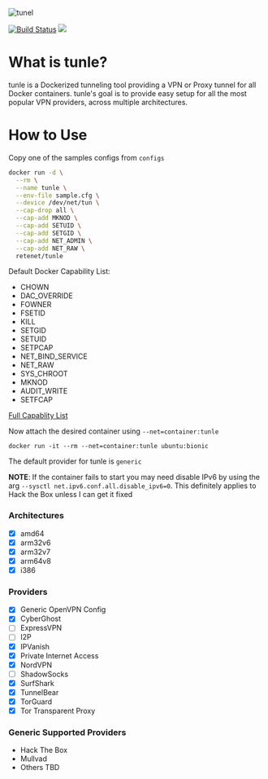 ![tunel](https://raw.githubusercontent.com/retenet/tunle/master/assets/logo.png)

[![Build Status](https://travis-ci.org/retenet/tunle.svg?branch=master)](https://travis-ci.org/retenet/tunle)
[![](https://images.microbadger.com/badges/image/retenet/tunle.svg)](https://microbadger.com/images/retenet/tunle "Get your own image badge on microbadger.com")

# What is tunle?

tunle is a Dockerized tunneling tool providing a VPN or Proxy tunnel for all Docker containers. tunle's goal is to provide easy setup for all the most popular VPN providers, across multiple architectures.

# How to Use

Copy one of the samples configs from `configs`

```bash
docker run -d \
  --rm \
  --name tunle \
  --env-file sample.cfg \
  --device /dev/net/tun \
  --cap-drop all \
  --cap-add MKNOD \
  --cap-add SETUID \
  --cap-add SETGID \
  --cap-add NET_ADMIN \
  --cap-add NET_RAW \
  retenet/tunle
```

Default Docker Capability List:
* CHOWN
* DAC_OVERRIDE
* FOWNER
* FSETID
* KILL
* SETGID
* SETUID
* SETPCAP
* NET_BIND_SERVICE
* NET_RAW
* SYS_CHROOT
* MKNOD
* AUDIT_WRITE
* SETFCAP

[Full Capablity List](https://man7.org/linux/man-pages/man7/capabilities.7.html)

Now attach the desired container using `--net=container:tunle`
```
docker run -it --rm --net=container:tunle ubuntu:bionic
```

The default provider for tunle is `generic`

**NOTE**: If the container fails to start you may need disable IPv6 by using the arg `--sysctl net.ipv6.conf.all.disable_ipv6=0`. This definitely applies to Hack the Box unless I can get it fixed

### Architectures

- [x] amd64
- [x] arm32v6
- [x] arm32v7
- [x] arm64v8
- [x] i386

### Providers

- [x] Generic OpenVPN Config
- [x] CyberGhost
- [ ] ExpressVPN
- [ ] I2P
- [x] IPVanish
- [x] Private Internet Access
- [x] NordVPN
- [ ] ShadowSocks
- [x] SurfShark
- [x] TunnelBear
- [x] TorGuard
- [x] Tor Transparent Proxy

### Generic Supported Providers

- Hack The Box
- Mullvad
- Others TBD

